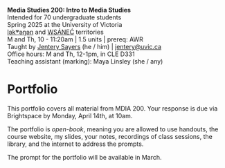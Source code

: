 **Media Studies 200: Intro to Media Studies**     
Intended for 70 undergraduate students     
Spring 2025 at the University of Victoria  
[lək̓ʷəŋən](https://www.songheesnation.ca/community/l-k-ng-n-traditional-territory) and [<u>W</u>SÁNEĆ](https://wsanec.com/) territories  
M and Th, 10 - 11:20am | 1.5 units | prereq: AWR   
Taught by [Jentery Sayers](https://jntry.work/) (he / him) | [jentery@uvic.ca](mailto:jentery@uvic.ca)    
Office hours: M and Th, 12-1pm, in CLE D331    
Teaching assistant (marking): Maya Linsley (she / any)

# Portfolio 

This portfolio covers all material from MDIA 200. Your response is due via Brightspace by Monday, April 14th, at 10am.

The portfolio is *open-book*, meaning you are allowed to use handouts, the course website, my slides, your notes, recordings of class sessions, the library, and the internet to address the prompts.

The prompt for the portfolio will be available in March. 
